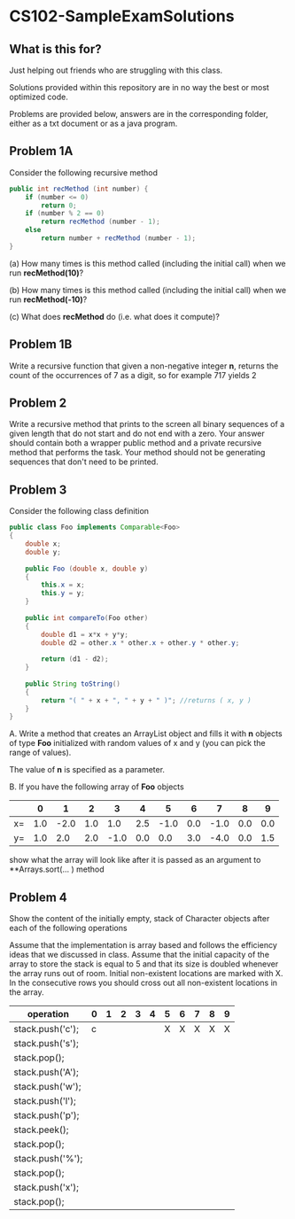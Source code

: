 # CS102-SampleExamSolutions

## What is this for?
Just helping out friends who are struggling with this class.

Solutions provided within this repository are in no way the best or most optimized code.

Problems are provided below, answers are in the corresponding folder, either as a txt document or as a java program.

## Problem 1A
Consider the following recursive method

```java
public int recMethod (int number) {
	if (number <= 0)
		return 0;
	if (number % 2 == 0)
		return recMethod (number - 1);
	else
		return number + recMethod (number - 1);		
}
```

(a) How many times is this method called (including the initial call) when we run **recMethod(10)**?

(b) How many times is this method called (including the initial call) when we run **recMethod(-10)**?

(c) What does **recMethod** do (i.e. what does it compute)? 

## Problem 1B
Write a recursive function that given a non-negative integer **n**, returns the count of the occurrences of 7 as a digit, so for example 717 yields 2

## Problem 2
Write a recursive method that prints to the screen all binary sequences of a given length that do not start and do not end with a zero. Your answer should contain both a wrapper public method and a private recursive method that performs the task. Your method should not be generating sequences that don't need to be printed.

## Problem 3
Consider the following class definition
```java
public class Foo implements Comparable<Foo>
{
	double x;
	double y;
	
	public Foo (double x, double y)
	{
		this.x = x;
		this.y = y;
	}
	
	public int compareTo(Foo other)
	{
		double d1 = x*x + y*y;
		double d2 = other.x * other.x + other.y * other.y;
		
		return (d1 - d2);
	}
	
	public String toString()
	{
		return "( " + x + ", " + y + " )"; //returns ( x, y )
	}
}
```

A. Write a method that creates an ArrayList object and fills it with **n** objects of type **Foo** initialized with random values of x and y (you can pick the range of values).

The value of **n** is specified as a parameter.


B. If you have the following array of **Foo** objects

|    | 0   | 1    | 2   | 3    | 4   | 5    | 6   | 7    | 8   | 9   |
|----|-----|------|-----|------|-----|------|-----|------|-----|-----|
| x= | 1.0 | -2.0 | 1.0 | 1.0  | 2.5 | -1.0 | 0.0 | -1.0 | 0.0 | 0.0 |
| y= | 1.0 | 2.0  | 2.0 | -1.0 | 0.0 | 0.0  | 3.0 | -4.0 | 0.0 | 1.5 |

show what the array will look like after it is passed as an argument to **Arrays.sort(... ) method

## Problem 4
Show the content of the initially empty, stack of Character objects after each of the following operations

Assume that the implementation is array based and follows the efficiency ideas that we discussed in class. Assume that the initial capacity of the array to store the stack is equal to 5 and that its size is doubled whenever the array runs out of room. Initial non-existent locations are marked with X. In the consecutive rows you should cross out all non-existent locations in the array.

| operation        | 0 | 1 | 2 | 3 | 4 | 5 | 6 | 7 | 8 | 9 |
|------------------|---|---|---|---|---|---|---|---|---|---|
| stack.push('c'); | c |   |   |   |   | X | X | X | X | X |
| stack.push('s'); |   |   |   |   |   |   |   |   |   |   |
| stack.pop();     |   |   |   |   |   |   |   |   |   |   |
| stack.push('A'); |   |   |   |   |   |   |   |   |   |   |
| stack.push('w'); |   |   |   |   |   |   |   |   |   |   |
| stack.push('l'); |   |   |   |   |   |   |   |   |   |   |
| stack.push('p'); |   |   |   |   |   |   |   |   |   |   |
| stack.peek();    |   |   |   |   |   |   |   |   |   |   |
| stack.pop();     |   |   |   |   |   |   |   |   |   |   |
| stack.push('%'); |   |   |   |   |   |   |   |   |   |   |
| stack.pop();     |   |   |   |   |   |   |   |   |   |   |
| stack.push('x'); |   |   |   |   |   |   |   |   |   |   |
| stack.pop();     |   |   |   |   |   |   |   |   |   |   |


